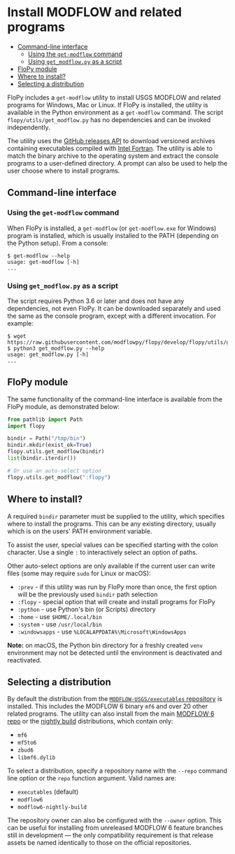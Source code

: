 # Install MODFLOW and related programs

<!-- START doctoc generated TOC please keep comment here to allow auto update -->
<!-- DON'T EDIT THIS SECTION, INSTEAD RE-RUN doctoc TO UPDATE -->


- [Command-line interface](#command-line-interface)
  - [Using the `get-modflow` command](#using-the-get-modflow-command)
  - [Using `get_modflow.py` as a script](#using-get_modflowpy-as-a-script)
- [FloPy module](#flopy-module)
- [Where to install?](#where-to-install)
- [Selecting a distribution](#selecting-a-distribution)

<!-- END doctoc generated TOC please keep comment here to allow auto update -->

FloPy includes a `get-modflow` utility to install USGS MODFLOW and related programs for Windows, Mac or Linux. If FloPy is installed, the utility is available in the Python environment as a `get-modflow` command. The script `flopy/utils/get_modflow.py` has no dependencies and can be invoked independently.

The utility uses the [GitHub releases API](https://docs.github.com/en/rest/releases) to download versioned archives containing executables compiled with [Intel Fortran](https://www.intel.com/content/www/us/en/developer/tools/oneapi/fortran-compiler.html). The utility is able to match the binary archive to the operating system and extract the console programs to a user-defined directory. A prompt can also be used to help the user choose where to install programs.

## Command-line interface

### Using the `get-modflow` command

When FloPy is installed, a `get-modflow` (or `get-modflow.exe` for Windows) program is installed, which is usually installed to the PATH (depending on the Python setup). From a console:

```console
$ get-modflow --help
usage: get-modflow [-h]
...
```

### Using `get_modflow.py` as a script

The script requires Python 3.6 or later and does not have any dependencies, not even FloPy. It can be downloaded separately and used the same as the console program, except with a different invocation. For example:

```console
$ wget https://raw.githubusercontent.com/modflowpy/flopy/develop/flopy/utils/get_modflow.py
$ python3 get_modflow.py --help
usage: get_modflow.py [-h]
...
```

## FloPy module

The same functionality of the command-line interface is available from the FloPy module, as demonstrated below:

```python
from pathlib import Path
import flopy

bindir = Path("/tmp/bin")
bindir.mkdir(exist_ok=True)
flopy.utils.get_modflow(bindir)
list(bindir.iterdir())

# Or use an auto-select option
flopy.utils.get_modflow(":flopy")
```

## Where to install?

A required `bindir` parameter must be supplied to the utility, which specifies where to install the programs. This can be any existing directory, usually which is on the users' PATH environment variable.

To assist the user, special values can be specified starting with the colon character. Use a single `:` to interactively select an option of paths.

Other auto-select options are only available if the current user can write files (some may require `sudo` for Linux or macOS):
 - `:prev` - if this utility was run by FloPy more than once, the first option will be the previously used `bindir` path selection
 - `:flopy` - special option that will create and install programs for FloPy
 - `:python` - use Python's bin (or Scripts) directory
 - `:home` - use `$HOME/.local/bin`
 - `:system` - use `/usr/local/bin`
 - `:windowsapps` - use `%LOCALAPPDATA%\Microsoft\WindowsApps`

**Note:** on macOS, the Python bin directory for a freshly created `venv` environment may not be detected until the environment is deactivated and reactivated.

## Selecting a distribution

By default the distribution from the [`MODFLOW-USGS/executables` repository](https://github.com/MODFLOW-USGS/executables) is installed. This includes the MODFLOW 6 binary `mf6` and over 20 other related programs. The utility can also install from the main [MODFLOW 6 repo](https://github.com/MODFLOW-USGS/modflow6) or the [nightly build](https://github.com/MODFLOW-USGS/modflow6-nightly-build) distributions, which contain only:

- `mf6`
- `mf5to6`
- `zbud6`
- `libmf6.dylib`

To select a distribution, specify a repository name with the `--repo` command line option or the `repo` function argument. Valid names are:

- `executables` (default)
- `modflow6`
- `modflow6-nightly-build`

The repository owner can also be configured with the `--owner` option. This can be useful for installing from unreleased MODFLOW 6 feature branches still in development &mdash; the only compatibility requirement is that release assets be named identically to those on the official repositories.
